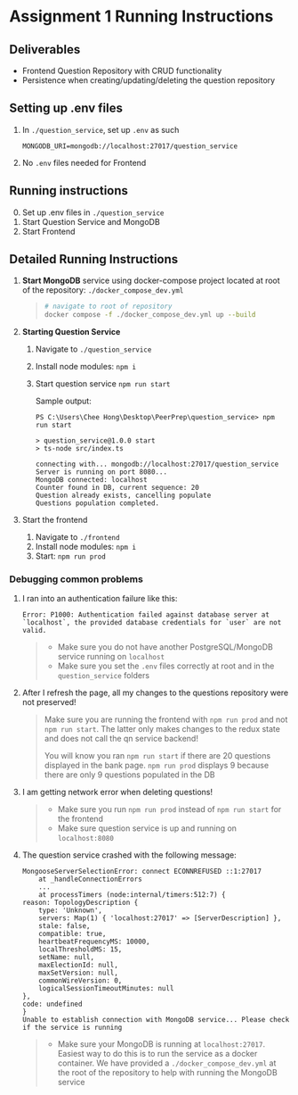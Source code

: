 # Assignment 1 Running Instructions

## Deliverables

- Frontend Question Repository with CRUD functionality
- Persistence when creating/updating/deleting the question repository

## Setting up .env files

1. In `./question_service`, set up `.env` as such

    ```
    MONGODB_URI=mongodb://localhost:27017/question_service
    ```

2. No `.env` files needed for Frontend

## Running instructions
0. Set up .env files in `./question_service`
1. Start Question Service and MongoDB
2. Start Frontend


## Detailed Running Instructions

1. **Start MongoDB** service using docker-compose project located at root of the repository: `./docker_compose_dev.yml`


    > ```bash
    > # navigate to root of repository
    > docker compose -f ./docker_compose_dev.yml up --build
    >  ```

1. **Starting Question Service**
   1. Navigate to `./question_service`
   2. Install node modules: `npm i`
   3. Start question service `npm run start`
        
        Sample output:

        ```
        PS C:\Users\Chee Hong\Desktop\PeerPrep\question_service> npm run start

        > question_service@1.0.0 start
        > ts-node src/index.ts

        connecting with... mongodb://localhost:27017/question_service
        Server is running on port 8080...
        MongoDB connected: localhost
        Counter found in DB, current sequence: 20
        Question already exists, cancelling populate
        Questions population completed.
        ```

2. Start the frontend
   1. Navigate to `./frontend`
   2. Install node modules: `npm i`
   3. Start: `npm run prod`

### Debugging common problems

1.  I ran into an authentication failure like this:
    ```
    Error: P1000: Authentication failed against database server at `localhost`, the provided database credentials for `user` are not valid.
    ```

    > - Make sure you do not have another PostgreSQL/MongoDB service running on `localhost`
    > - Make sure you set the `.env` files correctly at root and in the `question_service` folders

2. After I refresh the page, all my changes to the questions repository were not preserved!
   > Make sure you are running the frontend with `npm run prod` and not `npm run start`. The latter only makes changes to the redux state and does not call the qn service backend!
   >
   > You will know you ran `npm run start` if there are 20 questions displayed in the bank page. 
   > `npm run prod` displays 9 because there are only 9 questions populated in the DB


3. I am getting network error when deleting questions!
   
   > - Make sure you run `npm run prod` instead of `npm run start` for the frontend
   > - Make sure question service is up and running on `localhost:8080`

4. The question service crashed with the following message:

    ```
    MongooseServerSelectionError: connect ECONNREFUSED ::1:27017
        at _handleConnectionErrors 
        ...
        at processTimers (node:internal/timers:512:7) {
    reason: TopologyDescription {
        type: 'Unknown',
        servers: Map(1) { 'localhost:27017' => [ServerDescription] },
        stale: false,
        compatible: true,
        heartbeatFrequencyMS: 10000,
        localThresholdMS: 15,
        setName: null,
        maxElectionId: null,
        maxSetVersion: null,
        commonWireVersion: 0,
        logicalSessionTimeoutMinutes: null
    },
    code: undefined
    }
    Unable to establish connection with MongoDB service... Please check if the service is running
    ```
    > - Make sure your MongoDB is running at `localhost:27017`. Easiest way to do this is to run the service as a docker container. We have provided a `./docker_compose_dev.yml` at the root of the repository to help with running the MongoDB service